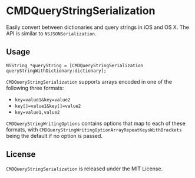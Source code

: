 # CMDQueryStringSerialization

Easily convert between dictionaries and query strings in iOS and OS X. The API is similar to `NSJSONSerialization`.

## Usage

```objc
NSString *queryString = [CMDQueryStringSerialization queryStringWithDictionary:dictionary];
```

`CMDQueryStringSerialization` supports arrays encoded in one of the following three formats:

* `key=value1&key=value2`
* `key[]=value1&key[]=value2`
* `key=value1,value2`

`CMDQueryStringWritingOptions` contains options that map to each of these formats, with `CMDQueryStringWritingOptionArrayRepeatKeysWithBrackets` being the default if no option is passed.

## License

`CMDQueryStringSerialization` is released under the MIT License.
